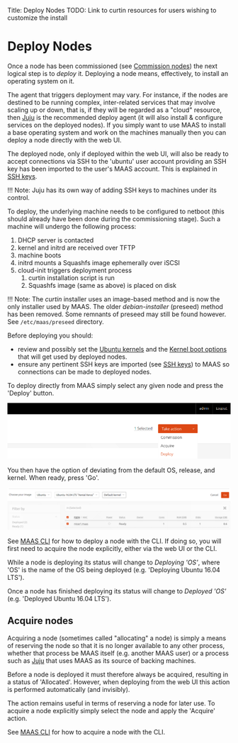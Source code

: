 Title: Deploy Nodes
TODO:  Link to curtin resources for users wishing to customize the install


# Deploy Nodes

Once a node has been commissioned (see [Commission nodes][commission-nodes])
the next logical step is to *deploy* it. Deploying a node means, effectively,
to install an operating system on it.

The agent that triggers deployment may vary. For instance, if the nodes are
destined to be running complex, inter-related services that may involve scaling
up or down, that is, if they will be regarded as a "cloud" resource, then
[Juju][about-juju] is the recommended deploy agent (it will also install &
configure services on the deployed nodes). If you simply want to use MAAS to
install a base operating system and work on the machines manually then you can
deploy a node directly with the web UI.

The deployed node, only if deployed within the web UI, will also be ready to
accept connections via SSH to the 'ubuntu' user account providing an SSH key
has been imported to the user's MAAS account. This is explained in
[SSH keys][user-accounts-ssh-keys].

!!! Note:
    Juju has its own way of adding SSH keys to machines under its control.

To deploy, the underlying machine needs to be configured to netboot (this
should already have been done during the commissioning stage). Such a machine
will undergo the following process:

1. DHCP server is contacted
1. kernel and initrd are received over TFTP
1. machine boots
1. initrd mounts a Squashfs image ephemerally over iSCSI
1. cloud-init triggers deployment process
    1. curtin installation script is run
    1. Squashfs image (same as above) is placed on disk

!!! Note: 
    The *curtin* installer uses an image-based method and is now the only
    installer used by MAAS. The older *debian-installer* (preseed) method has been
    removed. Some remnants of preseed may still be found however. See
    `/etc/maas/preseed` directory.

Before deploying you should:

- review and possibly set the [Ubuntu kernels][ubuntu-kernels] and the
  [Kernel boot options][kernel-boot-options] that will get used by deployed
  nodes.
- ensure any pertinent SSH keys are imported (see
  [SSH keys][user-accounts-ssh-keys]) to MAAS so connections can be made to
  deployed nodes.

To deploy directly from MAAS simply select any given node and press the
'Deploy' button.

![deploy][img__2.1_deploy-nodes]

You then have the option of deviating from the default OS, release, and kernel.
When ready, press 'Go'.

![deploy go][img__deploy-go]

See [MAAS CLI][cli-deploy-a-node] for how to deploy a node with the CLI.  If
doing so, you will first need to acquire the node explicitly, either via the
web UI or the CLI.

While a node is deploying its status will change to *Deploying 'OS'*, where
'OS' is the name of the OS being deployed (e.g. 'Deploying Ubuntu 16.04 LTS').

Once a node has finished deploying its status will change to *Deployed 'OS'*
(e.g. 'Deployed Ubuntu 16.04 LTS').


## Acquire nodes

Acquiring a node (sometimes called "allocating" a node) is simply a means of
reserving the node so that it is no longer available to any other process,
whether that process be MAAS itself (e.g. another MAAS user) or a process such
as [Juju][about-juju] that uses MAAS as its source of backing machines.

Before a node is deployed it must therefore always be acquired, resulting in a
status of 'Allocated'. However, when deploying from the web UI this action is
performed automatically (and invisibly).

The action remains useful in terms of reserving a node for later use. To
acquire a node explicitly simply select the node and apply the 'Acquire'
action.

See [MAAS CLI][cli-acquire-a-node] for how to acquire a node with the CLI.


<!-- LINKS -->

[commission-nodes]: installconfig-commission-nodes.md
[cli-deploy-a-node]: manage-cli-common.md#deploy-a-node
[cli-acquire-a-node]: manage-cli-common.md#acquire-a-node
[user-accounts-ssh-keys]: manage-account.md#ssh-keys
[about-juju]: https://jujucharms.com/docs/stable/about-juju
[kernel-boot-options]: installconfig-nodes-kernel-boot-options.md
[ubuntu-kernels]: installconfig-nodes-ubuntu-kernels.md

[img__2.1_deploy-nodes]: ../media/installconfig-nodes-deploy-nodes__2.1_deploy.png
[img__deploy-go]: ../media/installconfig-deploy-nodes__deploy-go.png
